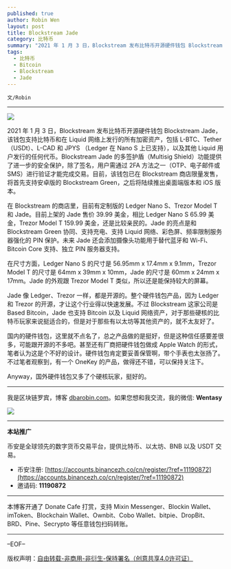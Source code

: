 ```yaml
---
published: true
author: Robin Wen
layout: post
title: Blockstream Jade
category: 比特币
summary: "2021 年 1 月 3 日，Blockstream 发布比特币开源硬件钱包 Blockstream Jade，该钱包支持比特币和在 Liquid 网络上发行的所有加密资产，包括 L-BTC、Tether （USDt）、L-CAD 和 JPYS （Ledger 在 Nano S 上已支持），以及其他 Liquid 用户发行的任何代币。Blockstream Jade 的多签护盾（Multisig Shield）功能提供了进一步的安全保护，除了签名，用户需通过 2FA 方法之一（OTP、电子邮件或 SMS）进行验证才能完成交易。目前，该钱包已在 Blockstream 商店限量发售，将首先支持安卓版的 Blockstream Green，之后将陆续推出桌面端版本和 iOS 版本。Anyway，国外硬件钱包又多了个硬核玩家，挺好的。"
tags:
  - 比特币
  - Bitcoin
  - Blockstream
  - Jade
---
```


`文/Robin`

***

![](https://cdn.dbarobin.com/xjrx7mw.png)

2021 年 1 月 3 日，Blockstream 发布比特币开源硬件钱包 Blockstream Jade，该钱包支持比特币和在 Liquid 网络上发行的所有加密资产，包括 L-BTC、Tether （USDt）、L-CAD 和 JPYS （Ledger 在 Nano S 上已支持），以及其他 Liquid 用户发行的任何代币。Blockstream Jade 的多签护盾（Multisig Shield）功能提供了进一步的安全保护，除了签名，用户需通过 2FA 方法之一（OTP、电子邮件或 SMS）进行验证才能完成交易。目前，该钱包已在 Blockstream 商店限量发售，将首先支持安卓版的 Blockstream Green，之后将陆续推出桌面端版本和 iOS 版本。

在 Blockstream 的商店里，目前有定制版的 Ledger Nano S、Trezor Model T 和 Jade。目前上架的 Jade 售价 39.99 美金，相比 Ledger Nano S 65.99 美金，Trezor Model T 159.99 美金，还是比较亲民的。Jade 的亮点是和 Blockstream Green 协同、支持充电、支持 Liquid 网络、彩色屏、频率限制服务器强化的 PIN 保护。未来 Jade 还会添加摄像头功能用于替代蓝牙和 Wi-Fi、Bitcoin Core 支持、独立 PIN 服务器支持。

在尺寸方面，Ledger Nano S 的尺寸是 56.95mm x 17.4mm x 9.1mm，Trezor Model T 的尺寸是 64mm x 39mm x 10mm，Jade 的尺寸是 60mm x 24mm x 17mm。Jade 的外观跟 Trezor Model T 类似，所以还是能保持较大的屏幕。

Jade 像 Ledger、Trezor 一样，都是开源的。整个硬件钱包产品，因为 Ledger 和 Trezor 的开源，才让这个行业得以快速发展。不过 Blockstream 这家公司是 Based Bitcoin，Jade 也支持 Bitcoin 以及 Liquid 网络资产，对于那些硬核的比特币玩家来说挺适合的，但是对于那些有以太坊等其他资产的，就不太友好了。

国内的硬件钱包，这里就不点名了，总之产品做的是挺好，但是这种信任感要差很多，可能跟开源的不多吧。甚至还有厂商把硬件钱包做成 Apple Watch 的形式，笔者认为这是个不好的设计。硬件钱包肯定要妥善保管啊，带个手表也太张扬了。不过笔者观察到，有一个 OneKey 的产品，做得还不错，可以保持关注下。

Anyway，国外硬件钱包又多了个硬核玩家，挺好的。

***

我是区块链罗宾，博客 [dbarobin.com](https://dbarobin.com/)。如果您想和我交流，我的微信: **Wentasy**

![](https://cdn.dbarobin.com/v4yywe2.png)

***

**本站推广**

币安是全球领先的数字货币交易平台，提供比特币、以太坊、BNB 以及 USDT 交易。

* 币安注册: [https://accounts.binancezh.co/cn/register/?ref=11190872](https://accounts.binancezh.co/cn/register/?ref=11190872)
* 邀请码: **11190872**

***

本博客开通了 Donate Cafe 打赏，支持 Mixin Messenger、Blockin Wallet、imToken、Blockchain Wallet、Ownbit、Cobo Wallet、bitpie、DropBit、BRD、Pine、Secrypto 等任意钱包扫码转账。

<center>
    <div class="--donate-button"
         data-button-id="f8b9df0d-af9a-460d-8258-d3f435445075"
    ></div>
</center>

***

–EOF–

版权声明：[自由转载-非商用-非衍生-保持署名（创意共享4.0许可证）](http://creativecommons.org/licenses/by-nc-nd/4.0/deed.zh)
